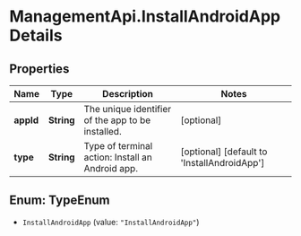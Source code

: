# ManagementApi.InstallAndroidAppDetails

## Properties

Name | Type | Description | Notes
------------ | ------------- | ------------- | -------------
**appId** | **String** | The unique identifier of the app to be installed. | [optional] 
**type** | **String** | Type of terminal action: Install an Android app. | [optional] [default to &#39;InstallAndroidApp&#39;]



## Enum: TypeEnum


* `InstallAndroidApp` (value: `"InstallAndroidApp"`)




